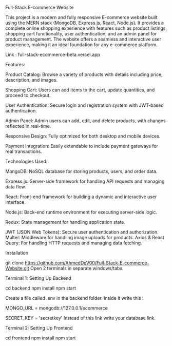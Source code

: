 Full-Stack E-commerce Website

This project is a modern and fully responsive E-commerce website built using the MERN stack (MongoDB, Express.js, React, Node.js). It provides a complete online shopping experience with features such as product listings, shopping cart functionality, user authentication, and an admin panel for product management. The website offers a seamless and interactive user experience, making it an ideal foundation for any e-commerce platform.

Link : full-stack-ecommerce-beta.vercel.app

Features:

Product Catalog: Browse a variety of products with details including price, description, and images.

Shopping Cart: Users can add items to the cart, update quantities, and proceed to checkout.

User Authentication: Secure login and registration system with JWT-based authentication.

Admin Panel: Admin users can add, edit, and delete products, with changes reflected in real-time.

Responsive Design: Fully optimized for both desktop and mobile devices.

Payment Integration: Easily extendable to include payment gateways for real transactions.

Technologies Used:

MongoDB: NoSQL database for storing products, users, and order data.

Express.js: Server-side framework for handling API requests and managing data flow.

React: Front-end framework for building a dynamic and interactive user interface.

Node.js: Back-end runtime environment for executing server-side logic.

Redux: State management for handling application state.

JWT (JSON Web Tokens): Secure user authentication and authorization. Multer: Middleware for handling image uploads for products. Axios & React Query: For handling HTTP requests and managing data fetching.

Installation

git clone https://github.com/AhmedDeV00/Full-Stack-E-commerce-Website.git
Open 2 terminals in separate windows/tabs.

Terminal 1: Setting Up Backend

cd backend
npm install
npm start

Create a file called .env in the backend folder. Inside it write this :

MONGO_URL = mongodb://127.0.0.1/ecommerce

SECRET_KEY = 'secretkey'
Instead of this link write your database link.

Terminal 2: Setting Up Frontend

cd frontend
npm install
npm start
